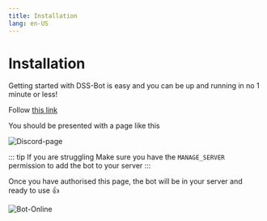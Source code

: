```yaml
---
title: Installation
lang: en-US
---
```


# Installation

Getting started with DSS-Bot is easy and you can be up
and running in no 1 minute or less!

Follow [this link](https://discordapp.com/oauth2/authorize?client_id=720731226977075281&scope=bot&permissions=8)

You should be presented with a page like this 

![Discord-page](/images/guide/installondiscord.png)

::: tip If you are struggling
Make sure you have the `MANAGE_SERVER` permission to add the bot to your server
:::

Once you have authorised this page, the bot will be 
in your server and ready to use :thumbsup:

![Bot-Online](/images/guide/botonline.png)